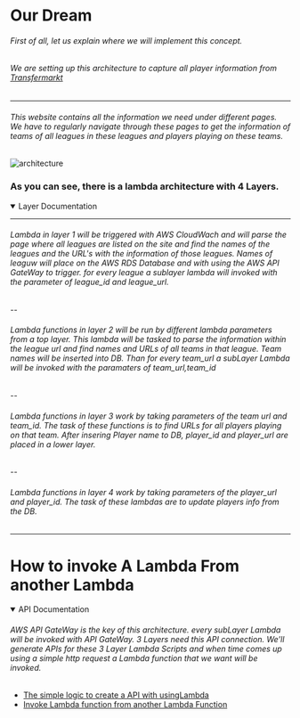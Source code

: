 
# Our Dream
###### First of all, let us explain where we will implement this concept.
###### We are setting up this architecture to capture all player information from  [Transfermarkt](https://www.transfermarkt.com.tr/)
---
###### This website contains all the information we need under different pages. We have to regularly navigate through these pages to get the information of teams of all leagues in these leagues and players playing on these teams.

 ![architecture](https://raw.githubusercontent.com/UlucFVardar/AWS-Lamba-Multi-Processing/master/assets/AWS%20Lambda%20Multi%20%202.png)

### As you can see, there is a lambda architecture with 4 Layers.
<details open>
<summary open>Layer Documentation </summary>
 
---
###### Lambda in layer 1 will be triggered with AWS CloudWach and will parse the page where all leagues are listed on the site and find the names of the leagues and the URL's with the information of those leagues. Names of leaguw will place on the AWS RDS Database and with using the AWS API GateWay to trigger. for every league a sublayer lambda will invoked with the parameter of *league_id and league_url.*
--
###### Lambda functions in layer 2 will be run by different lambda parameters from a top layer. This lambda will be tasked to parse the information within the league url and find names and URLs of all teams in that league. Team names will be inserted into DB. Than for every team_url a subLayer Lambda will be invoked with the paramaters of team_url,team_id
--
###### Lambda functions in layer 3 work by taking parameters of the team url and team_id. The task of these functions is to find URLs for all players playing on that team. After insering Player name to DB, player_id and player_url are placed in a lower layer.
--
###### Lambda functions in layer 4 work by taking parameters of the player_url and player_id. The task of these lambdas are to update players info from the DB.
---

</details>

# How to invoke A Lambda From another Lambda 

<details open>
<summary open>API Documentation </summary>

###### AWS API GateWay is the key of this architecture. every subLayer Lambda will be invoked with API GateWay. 3 Layers need this API connection. We'll generate APIs for these 3 Layer Lambda Scripts and when time comes up using a simple http request a Lambda function that we want will be invoked.

- [The simple logic to create a API with usingLambda](https://www.youtube.com/watch?v=afhNipd6TkE&index=4&list=PLzvRQMJ9HDiSQMe68cti8cupI0mzLk1Gc)
- [Invoke Lambda function from another Lambda Function](https://www.youtube.com/watch?v=5QwrseYLwNM)

</details>




